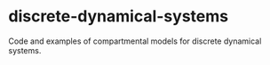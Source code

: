 # discrete-dynamical-systems
Code and examples of compartmental models for discrete dynamical systems.
